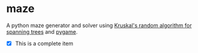 # maze
A python maze generator and solver using [Kruskal's random algorithm for spanning trees](https://en.wikipedia.org/wiki/Kruskal%27s_algorithm) and [pygame](https://www.pygame.org/news).

- [x] This is a complete item
